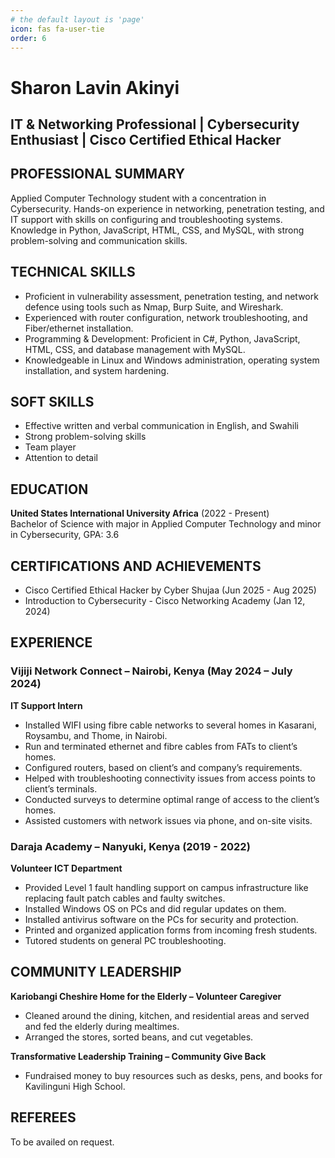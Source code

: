 ```yaml
---
# the default layout is 'page'
icon: fas fa-user-tie
order: 6
---
```


# Sharon Lavin Akinyi
## IT & Networking Professional | Cybersecurity Enthusiast | Cisco Certified Ethical Hacker

## PROFESSIONAL SUMMARY

Applied Computer Technology student with a concentration in Cybersecurity. Hands-on experience in networking, penetration testing, and IT support with skills on configuring and troubleshooting systems. Knowledge in Python, JavaScript, HTML, CSS, and MySQL, with strong problem-solving and communication skills.

## TECHNICAL SKILLS

- Proficient in vulnerability assessment, penetration testing, and network defence using tools such as Nmap, Burp Suite, and Wireshark.
- Experienced with router configuration, network troubleshooting, and Fiber/ethernet installation.
- Programming & Development: Proficient in C#, Python, JavaScript, HTML, CSS, and database management with MySQL.
- Knowledgeable in Linux and Windows administration, operating system installation, and system hardening.

## SOFT SKILLS

- Effective written and verbal communication in English, and Swahili
- Strong problem-solving skills
- Team player
- Attention to detail

## EDUCATION

**United States International University Africa** (2022 - Present)  
Bachelor of Science with major in Applied Computer Technology and minor in Cybersecurity, GPA: 3.6

## CERTIFICATIONS AND ACHIEVEMENTS

- Cisco Certified Ethical Hacker by Cyber Shujaa (Jun 2025 - Aug 2025)
- Introduction to Cybersecurity - Cisco Networking Academy (Jan 12, 2024)

## EXPERIENCE

### Vijiji Network Connect – Nairobi, Kenya (May 2024 – July 2024)  
**IT Support Intern**
- Installed WIFI using fibre cable networks to several homes in Kasarani, Roysambu, and Thome, in Nairobi.
- Run and terminated ethernet and fibre cables from FATs to client’s homes.
- Configured routers, based on client’s and company’s requirements.
- Helped with troubleshooting connectivity issues from access points to client’s terminals.
- Conducted surveys to determine optimal range of access to the client’s homes.
- Assisted customers with network issues via phone, and on-site visits.

### Daraja Academy – Nanyuki, Kenya (2019 - 2022)  
**Volunteer ICT Department**
- Provided Level 1 fault handling support on campus infrastructure like replacing fault patch cables and faulty switches.
- Installed Windows OS on PCs and did regular updates on them.
- Installed antivirus software on the PCs for security and protection.
- Printed and organized application forms from incoming fresh students.
- Tutored students on general PC troubleshooting.

## COMMUNITY LEADERSHIP

**Kariobangi Cheshire Home for the Elderly – Volunteer Caregiver**  
- Cleaned around the dining, kitchen, and residential areas and served and fed the elderly during mealtimes.  
- Arranged the stores, sorted beans, and cut vegetables.  

**Transformative Leadership Training – Community Give Back**  
- Fundraised money to buy resources such as desks, pens, and books for Kavilinguni High School.

## REFEREES

To be availed on request.
